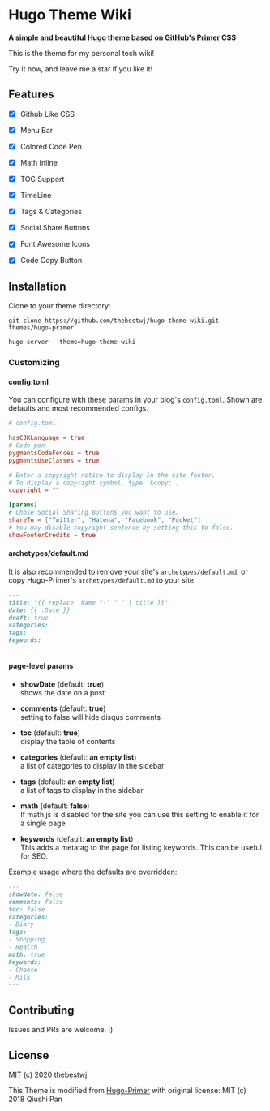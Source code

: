 # Hugo Theme Wiki

**A simple and beautiful Hugo theme based on GitHub's Primer CSS** 

This is the theme for my personal tech wiki!

Try it now, and leave me a star if you like it!

## Features

- [x] Github Like CSS
- [x] Menu Bar
- [x] Colored Code Pen
- [x] Math Inline
- [x] TOC Support
- [x] TimeLine
- [x] Tags & Categories
- [x] Social Share Buttons
- [x] Font Awesome Icons
- [x] Code Copy Button 


## Installation

Clone to your theme directory:

```terminal
git clone https://github.com/thebestwj/hugo-theme-wiki.git themes/hugo-primer

hugo server --theme=hugo-theme-wiki
```

### Customizing

#### config.toml

You can configure with these params in your blog's `config.toml`. Shown are defaults and most recommended configs.

```config.toml
# config.toml

hasCJKLanguage = true
# Code pen
pygmentsCodeFences = true
pygmentsUseClasses = true

# Enter a copyright notice to display in the site footer.
# To display a copyright symbol, type `&copy;`.
copyright = ""

[params]
# Chose Social Sharing Buttons you want to use.
shareTo = ["Twitter", "Hatena", "Facebook", "Pocket"]
# You may disable copyright sentence by setting this to false.
showFooterCredits = true
```

#### archetypes/default.md

It is also recommended to remove your site's `archetypes/default.md`, or copy Hugo-Primer's `archetypes/default.md` to your site.

```archetypes/default.md
---
title: "{{ replace .Name "-" " " | title }}"
date: {{ .Date }}
draft: true
categories:
tags:
keywords:
---
```

#### page-level params

- __showDate__ (default: __true__)  
shows the date on a post

- __comments__ (default: __true__)  
setting to false will hide disqus comments

- __toc__ (default: __true__)  
display the table of contents

- __categories__ (default: __an empty list__)  
a list of categories to display in the sidebar

- __tags__ (default: __an empty list__)  
a list of tags to display in the sidebar

- __math__ (default: __false__)  
If math.js is disabled for the site you can use this setting to enable it for a single page

- __keywords__ (default: __an empty list__)  
This adds a metatag to the page for listing keywords. This can be useful for SEO. 


Example usage where the defaults are overridden:

```md
---
showdate: false
comments: false
toc: false
categories:
- Diary
tags:
- Shopping
- Health
math: true
keywords:
- Cheese
- Milk
---
```

## Contributing

Issues and PRs are welcome. :)

## License

MIT (c) 2020 thebestwj

This Theme is modified from [Hugo-Primer](https://github.com/qqhann/hugo-primer) with original license: MIT (c) 2018 Qiushi Pan
